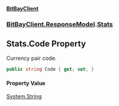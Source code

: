 #### [BitBayClient](./index.md 'index')
### [BitBayClient.ResponseModel](./BitBayClient-ResponseModel.md 'BitBayClient.ResponseModel').[Stats](./BitBayClient-ResponseModel-Stats.md 'BitBayClient.ResponseModel.Stats')
## Stats.Code Property
Currency pair code.  
```csharp
public string Code { get; set; }
```
#### Property Value
[System.String](https://docs.microsoft.com/en-us/dotnet/api/System.String 'System.String')  
